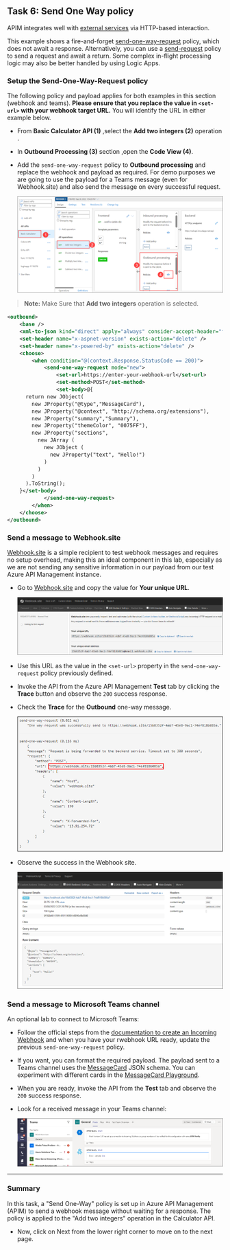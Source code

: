 ## Task 6: Send One Way policy

APIM integrates well with [external services](https://docs.microsoft.com/en-us/azure/api-management/api-management-sample-send-request) via HTTP-based interaction.

This example shows a fire-and-forget [send-one-way-request](https://docs.microsoft.com/en-us/azure/api-management/api-management-sample-send-request#send-one-way-request) policy, which does not await a response. Alternatively, you can use a [send-request](https://docs.microsoft.com/en-us/azure/api-management/api-management-sample-send-request#send-request) policy to send a request and await a return. Some complex in-flight processing logic may also be better handled by using Logic Apps.

### Setup the Send-One-Way-Request policy

The following policy and payload applies for both examples in this section (webhook and teams). **Please ensure that you replace the value in `<set-url>` with your webhook target URL.** You will identify the URL in either example below.

- From **Basic Calculator API (1)** ,select the **Add two integers (2)** operation .
- In **Outbound Processing (3)** section ,open the **Code View (4)**.
- Add the `send-one-way-request` policy to **Outbound processing** and replace the webhook and payload as required. For demo purposes we are going to use the payload for a Teams message (even for Webhook.site) and also send the message on every successful request.
  
  ![](media/Pg15-1.png)

>**Note:** Make Sure that **Add two integers** operation is selected.

  ```xml
  <outbound>
      <base />
      <xml-to-json kind="direct" apply="always" consider-accept-header="false" />
      <set-header name="x-aspnet-version" exists-action="delete" />
      <set-header name="x-powered-by" exists-action="delete" />
      <choose>
          <when condition="@(context.Response.StatusCode == 200)">
              <send-one-way-request mode="new">
                  <set-url>https://enter-your-webhook-url</set-url>
                  <set-method>POST</set-method>
                  <set-body>@{
        return new JObject(
          new JProperty("@type","MessageCard"),
          new JProperty("@context", "http://schema.org/extensions"),
          new JProperty("summary","Summary"),
          new JProperty("themeColor", "0075FF"),
          new JProperty("sections",
            new JArray (
              new JObject (
                new JProperty("text", "Hello!")
              )
            )
          )
        ).ToString();
      }</set-body>
              </send-one-way-request>
          </when>
      </choose>
  </outbound>
  ```

### Send a message to Webhook.site

[Webhook.site](https://webhook.site) is a simple recipient to test webhook messages and requires no setup overhead, making this an ideal component in this lab, especially as we are not sending any sensitive information in our payload from our test Azure API Management instance.

- Go to [Webhook.site](https://webhook.site) and copy the value for **Your unique URL**.

    ![Webhook Site Setup](media/34.png)

- Use this URL as the value in the `<set-url>` property in the `send-one-way-request` policy previously defined.

- Invoke the API from the Azure API Management **Test** tab by clicking the **Trace** button and observe the `200` success response.

- Check the **Trace** for the **Outbound** one-way message.

    ![Webhook Site APIM Trace](media/35.png)

- Observe the success in the Webhook site.

    ![Webhook Site Success](media/36.png)

### Send a message to Microsoft Teams channel

An optional lab to connect to Microsoft Teams:

- Follow the official steps from the [documentation to create an Incoming Webhook](https://docs.microsoft.com/en-us/microsoftteams/platform/webhooks-and-connectors/how-to/add-incoming-webhook#create-an-incoming-webhook-1) and when you have your rwebhook URL ready, update the previous `send-one-way-request` policy.

- If you want, you can format the required payload. The payload sent to a Teams channel uses the [MessageCard](https://docs.microsoft.com/en-us/microsoftteams/platform/task-modules-and-cards/cards/cards-reference) JSON schema. You can experiment with different cards in the [MessageCard Playground](https://messagecardplayground.azurewebsites.net/).

- When you are ready, invoke the API from the **Test** tab and observe the `200` success response.

- Look for a received message in your Teams channel:

  ![Teams APIM Message](media/37.png)
---
### Summary 
In this task, a "Send One-Way" policy is set up in Azure API Management (APIM) to send a webhook message without waiting for a response. The policy is applied to the "Add two integers" operation in the Calculator API.
- Now, click on Next from the lower right corner to move on to the next page.
